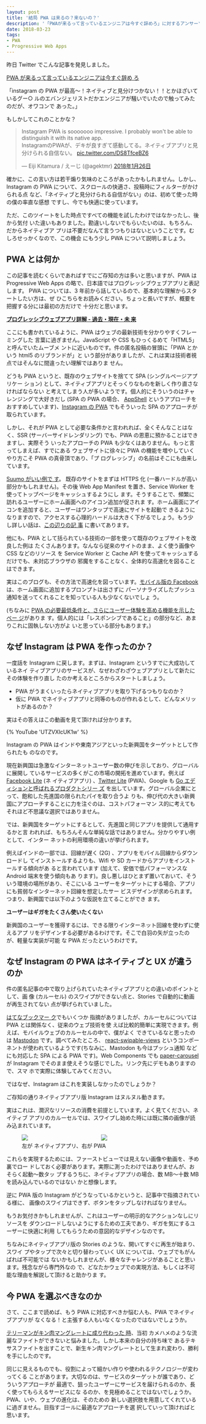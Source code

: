 ```yaml
---
layout: post
title: '結局 PWA は来るの？来ないの？'
description: '「PWAが来るって言っているエンジニアは今すぐ辞めろ」に対するアンサーソングです'
date: 2018-03-23
tags:
- PWA
- Progressive Web Apps
---
```


昨日 Twitter でこんな記事を発見しました。

[PWA が来るって言っているエンジニアは今すぐ辞め
ろ](https://anond.hatelabo.jp/20180321171652)

「instagram の PWA が最高〜！ネイティブと見分けつかない！！とかほざいているグー○
ルのエバンジェリストだかエンジニアが騒いでいたので触ってみたのだが、オワコンで
あった。」

もしかしてこれのことかな？

<blockquote class="twitter-tweet" data-lang="ja"><p lang="ja" dir="ltr">Instagram PWA is sooooooo impressive. I probably won&#39;t be able to distinguish it with its native app.<br>InstagramのPWAが、デキが良すぎて感動してる。ネイティブアプリと見分けられる自信ない。 <a href="https://t.co/DS8TfceBZ6">pic.twitter.com/DS8TfceBZ6</a></p>&mdash; Eiji Kitamura / えーじ (@agektmr) <a href="https://twitter.com/agektmr/status/956865567528374273?ref_src=twsrc%5Etfw">2018年1月26日</a></blockquote>
<script async src="https://platform.twitter.com/widgets.js" charset="utf-8"></script>

確かに、この言い方は若干煽り気味のところがあったかもしれません。しかし、
Instagram の PWA について、スクロールの快適さ、投稿時にフィルターがかけられる点
など、「ネイティブと見分けられる自信がない」のは、初めて使った時の僕の率直な感想
ですし、今でも快適に使っています。

ただ、このツイートをした時点ですべての機能を試したわけではなかったし、後から気付
いた違いもありました。勘違いしないでもらいたいのは、もちろん、だからネイティブア
プリは不要だなんて言うつもりはないということです。むしろせっかくなので、この機会
にもう少し PWA について説明しましょう。

<!-- excerpt -->

## PWA とは何か

この記事を読むくらいであればすでにご存知の方は多いと思いますが、PWA は
Progressive Web Apps の略で、日本語ではプログレッシブウェブアプリと表記します。
PWA については、3 年前から話しているので、基本的な理解からスタートしたい方は、ぜ
ひこちらをお読みください。ちょっと長いですが、概要を把握する分には最初の方だけで
十分だと思います。

**[プログレッシブウェブアプリ詳解 - 過去・現在・未
来](https://html5experts.jp/agektmr/20527/)**

ここにも書かれているように、PWA はウェブの最新技術を分かりやすくフレーミングした
言葉に過ぎません。JavaScript や CSS もひっくるめて「HTML5」と呼んでいたムーブメ
ントに近いものです。件の匿名投稿の冒頭に「PWA とかいう html5 のリブランドが」と
いう部分がありましたが、これは実は技術者視点ではそんなに間違ったい理解ではありま
せん。

どうも PWA というと、既存のウェブサイトを捨てて SPA (シングルページアプリケー
ション) として、ネイティブアプリとそっくりなものを新しく作り直さなければならない
と考えてしまう人が多いようです。個人的にそういうのはチャレンジングで大好きだし
(SPA の PWA の場合、
[AppShell](https://developers.google.com/web/fundamentals/architecture/app-shell?hl=ja)
というアプローチをおすすめしています)、[Instagram の
PWA](https://instagram.com/) でもそういった SPA のアプローチが取られています。

しかし、それが PWA として必要な条件かと言われれば、全くそんなことはなく、SSR
(サーバーサイドレンダリング) でも、PWA の恩恵に預かることはできますし、実際そう
いったアプローチの PWA も少なくはありません。もっと言ってしまえば、すでにある
ウェブサイトに徐々に PWA の機能を増やしていくやり方こそ PWA の真骨頂であり、「プ
ログレッシブ」の名前はそこにも由来しています。

[Suumo がいい例で
す](https://www.recruit-sumai.co.jp/press/2015/10/service-workeradd-to-homescreenoffline-cache2.html)。
既存のサイトをまずは HTTPS 化 (一番ハードルが高い部分かもしれません)。その後 Web
App Manifest を置き、Service Worker を使ってトップページをキャッシュするようにし
ます。そうすることで、頻繁に訪れるユーザーにホーム画面へのアイコン追加が促されま
す。ホーム画面にアイコンを追加すると、ユーザーはワンタップで高速にサイトを起動で
きるようになりますので、アクセスする心理的ハードルは大きく下がるでしょう。もう少
し詳しい話は、[この辺りの記
事](http://tech.recruit-sumai.co.jp/suumo%25e3%2582%25b9%25e3%2583%259e%25e3%2583%259b%25e3%2582%25b5%25e3%2582%25a4%25e3%2583%2588%25e3%2581%25b8%25e3%2581%25aeservice-worker%25e5%25b0%258e%25e5%2585%25a5%25e2%2591%25a0-add-to-home-screen-%25)
に書いてあります。

他にも、PWA として括られている技術の一部を使って既存のウェブサイトを改良した例は
たくさんあります。なんなら従来のサイトのまま、よく使う画像や CSS などのリソース
を Service Worker と Cache API を使ってキャッシュするだけでも、未対応ブラウザの
邪魔をすることなく、全体的な高速化を図ることはできます。

実はこのブログも、その方法で高速化を図っています。[モバイル版の
Facebook](https://m.facebook.com/) は、ホーム画面に追加するプロンプトは出さずに
パーソナライズしたプッシュ通知を送ってくれることを知っている人も少なくないでしょ
う。

(ちなみに [PWA の必要最低条件と、さらにユーザー体験を高める機能を示したペー
ジ](https://developers.google.com/web/progressive-web-apps/checklist)がありま
す。個人的には「レスポンシブであること」の部分など、あまりこれに固執しない方がよ
いと思っている部分もあります。)

## なぜ Instagram は PWA を作ったのか？

一度話を Instagram に戻します。まずは、Instagram というすでに大成功しているネイ
ティブアプリのサービスが、なぜわざわざウェブアプリとして新たにその体験を作り直し
たのか考えるところからスタートしましょう。

- PWA がうまくいったらネイティブアプリを取り下げるつもりなのか？
- 仮に PWA でネイティブアプリと同等のものが作れるとして、どんなメリットがあるのか？

実はその答えはこの動画を見て頂ければ分かります。

{% YouTube 'UTZVXlcUK1w' %}

Instagram の PWA はインドや東南アジアといった新興国をターゲットとして作られたも
のなのです。

現在新興国は急激なインターネットユーザー数の伸びを示しており、グローバルに展開し
ているサービスの多くがこの市場の開拓を進めています。例えば [Facebook
Lite](https://play.google.com/store/apps/details?id=com.facebook.lite&hl=ja) (ネ
イティブアプリ) 、[Twitter Lite](https://mobile.twitter.com/) (PWA)、Google も
[Go エディションと呼ばれるプロダクトシリー
ズ](https://jp.techcrunch.com/2018/02/16/2018-02-15-google-launches-a-lightweight-gmail-go-app-for-android/)
を出しています。グローバル企業にとって、飽和した先進国の限られたパイを取り合うよ
りも、伸び代の大きい新興国にアプローチすることに力を注ぐのは、コストパフォーマン
ス的に考えてもそれほど不思議な選択ではありません。

では、新興国をターゲットにするとして、先進国と同じアプリを提供して通用するかと言
われれば、もちろんそんな単純な話ではありません。分かりやすい例として、インター
ネットの利用環境の違いが挙げられます。

例えばインドの一部では、回線が遅く (2G) 、アプリをモバイル回線からダウンロードし
てインストールするよりも、Wifi や SD カードからアプリをインストールする傾向があ
ると言われています (加えて、安価で低パフォーマンスな Android 端末を使う傾向もあ
ります)。良し悪しはひとまず置いておいて、そういう環境の場所があり、そこにいる
ユーザーをターゲットにする場合、アプリにも貧弱なインターネット回線を想定したサー
ビスデザインが求められます。つまり、新興国では以下のような仮説を立てることができ
ます。

**ユーザーはギガをたくさん使いたくない**

新興国のユーザーを獲得するには、できる限りインターネット回線を使わずに使えるアプ
リをデザインする必要があるわけです。そこで白羽の矢が立ったのが、軽量な実装が可能
な PWA だったというわけです。

## なぜ Instagram の PWA はネイティブと UX が違うのか

件の匿名記事の中で取り上げられていたネイティブアプリとの違いのポイントとして、画
像 (カルーセル) のスワイプができない点と、Stories で自動的に動画が再生されてない
点が挙げられていました。

[はてなブックマー
ク](http://b.hatena.ne.jp/entry/s/anond.hatelabo.jp/20180321171652)でもいくつか
指摘がありましたが、カルーセルについては PWA とは関係なく、従来のウェブ技術を使
えば比較的簡単に実現できます。例えば、モバイルウェブのカルーセルの中で、僕がよく
できているなと思ったのは [Mastodon](https://mstdn.jp/) です。調べてみたところ、
[react-swipable-views](https://github.com/oliviertassinari/react-swipeable-views)
というコンポーネントが使われているようです(ちなみに、Mastodon も今はプッシュ通知
などにも対応した SPA による PWA です)。Web Components でも
[paper-carousel](https://www.webcomponents.org/element/Redbility/paper-carousel)
が Instagram でそのまま使えそうな感じでした。リンク先にデモもありますので、スマ
ホで実際に体験してみてください。

ではなぜ、Instagram はこれを実装しなかったのでしょうか？

ご存知の通りネイティブアプリ版 Instagram はヌルヌル動きます。

実はこれは、潤沢なリソースの消費を前提としています。よく見てください、ネイティブ
アプリのカルーセルでは、スワイプし始めた時には既に隣の画像が読み込まれています。

<figure>
<img src="/images/2018/pwa-1.png" style="min-width: 48%; max-width: 300px;">
<img src="/images/2018/pwa-2.png" style="min-width: 48%; max-width: 300px;">
<figcaption>左が ネイティブアプリ、右が PWA</figcaption>
</figure>

これらを実現するためには、ファーストビューでは見えない画像や動画を、予め裏でロー
ドしておく必要があります。実際に測ったわけではありませんが、おそらく起動〜数タッ
プするうちに、ネイティブアプリの場合、数 MB〜十数 MB を読み込んでいるのではない
かと想像します。

逆に PWA 版の Instagram がどうなっているかというと、記事中で指摘されている様に、
画像のスワイプはできず、ボタンをタップしなければなりません。

もうお気付きかもしれませんが、これはユーザーの明示的なアクションなしにリソースを
ダウンロードしないようにするための工夫であり、ギガを気にするユーザーに快適に利用
してもらうための意図的なデザインなのです。

ちなみにネイティブアプリ版の Stories のような、開いてすぐに再生が始まり、スワイ
プやタップで次々と切り替わっていく UX については、ウェブでもがんばれば不可能では
ないかもしれませんが、様々なチャレンジがあることと思います。残念ながら専門外なの
で、どなたかウェブでの実現方法、もしくは不可能な理由を解説して頂けると助かりま
す。

## 今 PWA を選ぶべきなのか

さて、ここまで読めば、もう PWA に対応すべきか悩む人も、PWA でネイティブアプリが
なくなる！と主張する人もいなくなったのではないでしょうか。

[テリーマンがキン肉マングレートに成り代わった
時](https://detail.chiebukuro.yahoo.co.jp/qa/question_detail/q12135222022)、当初
カメハメのような流麗なファイトができないと悩みました。しかし本来の自分の持ち味で
あるテキサスファイトを出すことで、新生キン肉マングレートとして生まれ変わり、勝利
を手にしたのです。

同じに見えるものでも、役割によって細かい作りや使われるテクノロジーが変わってくる
ことがあります。大切なのは、サービスのターゲットが誰であり、どういうアプローチが
最適で、狙ったユーザーにサービスを届けられるのか、長く使ってもらえるサービスにな
るのか、を見極めることではないでしょうか。PWA、いや、ウェブの進化は、そのための
新しい選択肢を用意してくれているに過ぎません。目指すゴールに最適なアプローチを選
択していって頂ければと思います。
